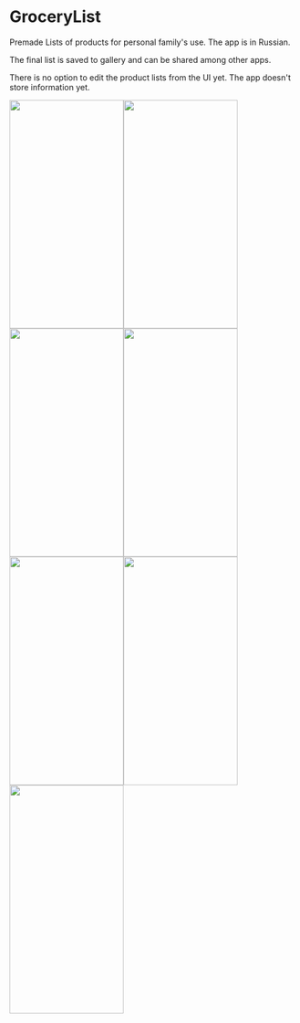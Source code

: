 # GroceryList

Premade Lists of products for personal family's use. The app is in Russian.

The final list is saved to gallery and can be shared among other apps.

There is no option to edit the product lists from the UI yet.
The app doesn't store information yet.

<img src="https://github.com/glusi/GroceryList/assets/62393460/45bfabb0-5ba6-4ca4-b6db-4458dbbf2731" data-canonical-src="https://github.com/glusi/GroceryList/assets/62393460/45bfabb0-5ba6-4ca4-b6db-4458dbbf2731" width="200" height="400" /><img src="https://github.com/glusi/GroceryList/assets/62393460/e8cc1cea-365f-426f-a458-42a00b854eb1" data-canonical-src="https://github.com/glusi/GroceryList/assets/62393460/e8cc1cea-365f-426f-a458-42a00b854eb1" width="200" height="400" /><img src="https://github.com/glusi/GroceryList/assets/62393460/8f9107a2-83b0-40f5-b331-06b48d9db678" data-canonical-src="https://github.com/glusi/GroceryList/assets/62393460/8f9107a2-83b0-40f5-b331-06b48d9db678" width="200" height="400" /><img src="https://github.com/glusi/GroceryList/assets/62393460/10b5ea77-9955-45aa-9c83-85c275eb10e7" data-canonical-src="https://github.com/glusi/GroceryList/assets/62393460/10b5ea77-9955-45aa-9c83-85c275eb10e7" width="200" height="400" /><img src="https://github.com/glusi/GroceryList/assets/62393460/4a54c866-a62b-47d2-90f8-9929d0de5414" data-canonical-src="https://github.com/glusi/GroceryList/assets/62393460/4a54c866-a62b-47d2-90f8-9929d0de5414" width="200" height="400" /><img src="https://github.com/glusi/GroceryList/assets/62393460/924e5640-b129-4b33-a140-b64765c0608d" data-canonical-src="https://github.com/glusi/GroceryList/assets/62393460/924e5640-b129-4b33-a140-b64765c0608d" width="200" height="400" /><img src="https://github.com/glusi/GroceryList/assets/62393460/f8068755-9c7d-452a-bf31-e26cabbd5367" data-canonical-src="https://github.com/glusi/GroceryList/assets/62393460/f8068755-9c7d-452a-bf31-e26cabbd5367" width="200" height="400" />
